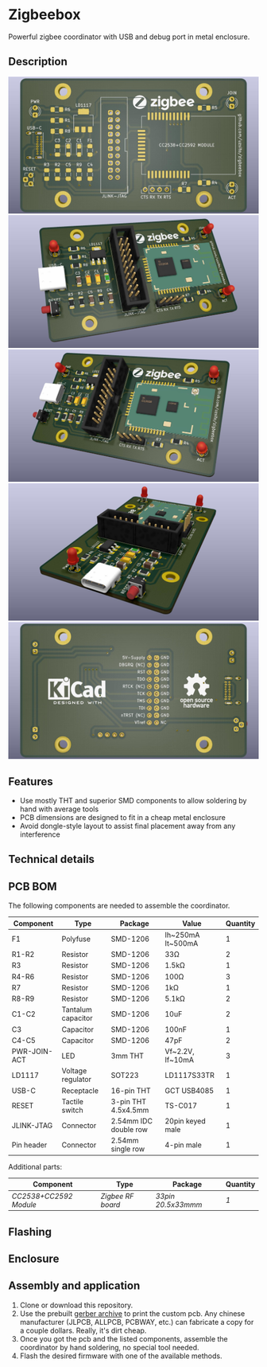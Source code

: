 # Zigbeebox

Powerful zigbee coordinator with USB and debug port in metal enclosure.

## Description

![render1](graphics/render1.jpg)
![render2](graphics/render2.jpg)
![render3](graphics/render3.jpg)
![render4](graphics/render4.jpg)
![render5](graphics/render5.jpg)

## Features
* Use mostly THT and superior SMD components to allow soldering by hand with average tools
* PCB dimensions are designed to fit in a cheap metal enclosure
* Avoid dongle-style layout to assist final placement away from any interference

## Technical details

## PCB BOM
The following components are needed to assemble the coordinator.

| Component  | Type | Package | Value | Quantity |
| ---------- | ---- | ------- | ----- | -------- |
| F1 | Polyfuse | SMD-1206 | Ih~250mA It~500mA | 1 |
| R1-R2 | Resistor | SMD-1206 | 33Ω | 2 |
| R3 | Resistor | SMD-1206 | 1.5kΩ | 1 | 
| R4-R6 | Resistor | SMD-1206 | 100Ω | 3 |
| R7 | Resistor | SMD-1206 | 1kΩ | 1 |
| R8-R9 | Resistor | SMD-1206 | 5.1kΩ | 2 |
| C1-C2 | Tantalum capacitor | SMD-1206 | 10uF | 2 |
| C3 | Capacitor | SMD-1206 | 100nF | 1 |
| C4-C5 | Capacitor | SMD-1206 | 47pF | 2 |
| PWR-JOIN-ACT | LED | 3mm THT | Vf~2.2V, If~10mA | 3 |
| LD1117 | Voltage regulator | SOT223 | LD1117S33TR | 1 |
| USB-C | Receptacle | 16-pin THT | GCT USB4085 | 1 |
| RESET | Tactile switch | 3-pin THT 4.5x4.5mm | TS-C017 | 1 |
| JLINK-JTAG | Connector | 2.54mm IDC double row | 20pin keyed male | 1 |
| Pin header | Connector | 2.54mm single row | 4-pin male | 1 |

Additional parts:

| Component  | Type | Package | Quantity |
| ---------- | ---- | ------- | -------- |
| *CC2538+CC2592 Module* | *Zigbee RF board* | *33pin 20.5x33mmm* | *1* | 

## Flashing

## Enclosure

## Assembly and application
1. Clone or download this repository.
2. Use the prebuilt [gerber archive](kicad_board/gerber/zigbeebox.zip) to print the custom pcb. Any chinese manufacturer (JLPCB, ALLPCB, PCBWAY, etc.) can fabricate a copy for a couple dollars. Really, it's dirt cheap.
3. Once you got the pcb and the listed components, assemble the coordinator by hand soldering, no special tool needed.
4. Flash the desired firmware with one of the available methods.
